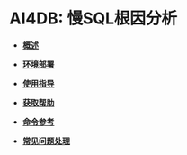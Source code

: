 # AI4DB: 慢SQL根因分析<a name="ZH-CN_TOPIC_0000001240824997"></a>

-   **[概述](Slow-Query-Diagnosis-慢SQL根因分析概述.md)**  

-   **[环境部署](Slow-Query-Diagnosis-慢SQL根因分析环境部署.md)**  

-   **[使用指导](Slow-Query-Diagnosis-慢SQL根因分析使用指导.md)**  

-   **[获取帮助](Slow-Query-Diagnosis-慢SQL根因分析获取帮助.md)**  

-   **[命令参考](Slow-Query-Diagnosis-慢SQL根因分析命令参考.md)**  

-   **[常见问题处理](Slow-Query-Diagnosis-慢SQL根因分析常见问题处理.md)**  

